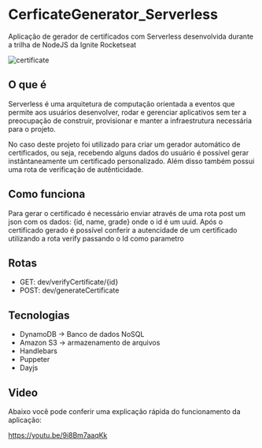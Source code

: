 # CerficateGenerator_Serverless
Aplicação de gerador de certificados com Serverless desenvolvida durante a trilha de NodeJS da Ignite Rocketseat

![certificate](https://user-images.githubusercontent.com/13524043/134441450-a201f14f-3a41-42e9-b107-de5dcab3c565.PNG)

## O que é
Serverless é uma arquitetura de computação orientada a eventos que permite aos usuários desenvolver, rodar e gerenciar aplicativos sem ter a preocupação de construir, provisionar e manter a infraestrutura necessária para o projeto.

No caso deste projeto foi utilizado para criar um gerador automático de certificados, ou seja, recebendo alguns dados do usuário é possível gerar instântaneamente um certificado personalizado. Além disso também possui uma rota de verificação de autênticidade.

## Como funciona

Para gerar o certificado é necessário enviar através de uma rota post um json com os dados: {id, name, grade} onde o id é um uuid. Após o certificado gerado é possível conferir a autencidade de um certificado utilizando a rota verify passando o Id como parametro

## Rotas
- GET: dev/verifyCertificate/{id}
- POST: dev/generateCertificate  

## Tecnologias

 - DynamoDB -> Banco de dados NoSQL
 - Amazon S3 -> armazenamento de arquivos
 - Handlebars
 - Puppeter
 - Dayjs


## Video
Abaixo você pode conferir uma explicação rápida do funcionamento da aplicação:

https://youtu.be/9i8Bm7aaqKk

